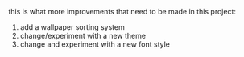 this is what more improvements that need to be made in this project:
1. add a wallpaper sorting system
2. change/experiment with a new theme
3. change and experiment with a new font style
